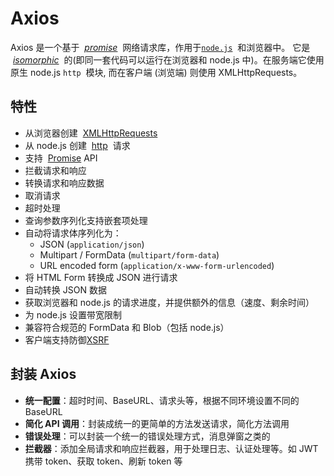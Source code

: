 # Axios

Axios 是一个基于  *[promise](https://javascript.info/promise-basics)*  网络请求库，作用于[`node.js`](https://nodejs.org/)  和浏览器中。 它是  *[isomorphic](https://www.lullabot.com/articles/what-is-an-isomorphic-application)*  的(即同一套代码可以运行在浏览器和 node.js 中)。在服务端它使用原生 node.js `http`  模块, 而在客户端 (浏览端) 则使用 XMLHttpRequests。

## 特性

-   从浏览器创建  [XMLHttpRequests](https://developer.mozilla.org/en-US/docs/Web/API/XMLHttpRequest)
-   从 node.js 创建  [http](http://nodejs.org/api/http.html)  请求
-   支持  [Promise](https://developer.mozilla.org/en-US/docs/Web/JavaScript/Reference/Global_Objects/Promise) API
-   拦截请求和响应
-   转换请求和响应数据
-   取消请求
-   超时处理
-   查询参数序列化支持嵌套项处理
-   自动将请求体序列化为：
    -   JSON (`application/json`)
    -   Multipart / FormData (`multipart/form-data`)
    -   URL encoded form (`application/x-www-form-urlencoded`)
-   将 HTML Form 转换成 JSON 进行请求
-   自动转换 JSON 数据
-   获取浏览器和 node.js 的请求进度，并提供额外的信息（速度、剩余时间）
-   为 node.js 设置带宽限制
-   兼容符合规范的 FormData 和 Blob（包括 node.js）
-   客户端支持防御[XSRF](http://en.wikipedia.org/wiki/Cross-site_request_forgery)

## 封装 Axios

-   **统一配置**：超时时间、BaseURL、请求头等，根据不同环境设置不同的 BaseURL
-   **简化 API 调用**：封装成统一的更简单的方法发送请求，简化方法调用
-   **错误处理**：可以封装一个统一的错误处理方式，消息弹窗之类的
-   **拦截器**：添加全局请求和响应拦截器，用于处理日志、认证处理等。如 JWT 携带 token、获取 token、刷新 token 等
